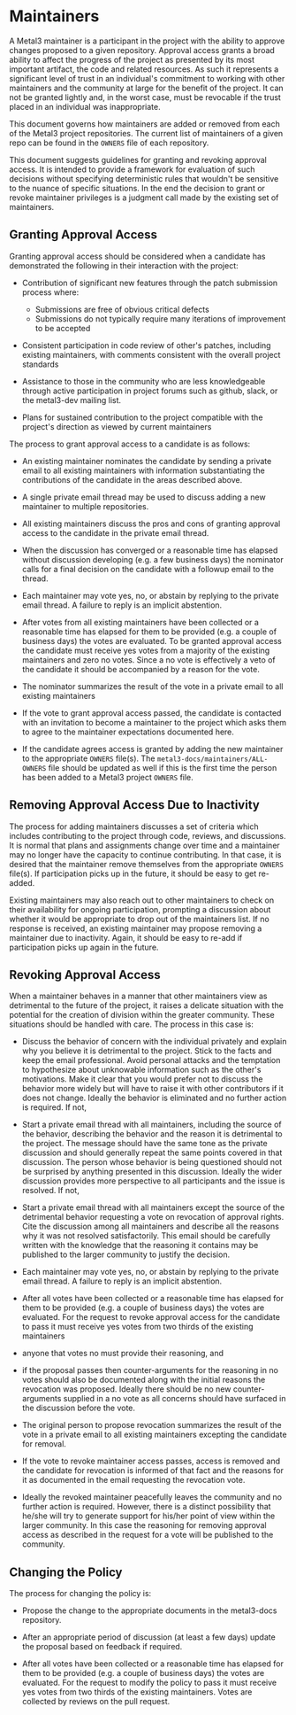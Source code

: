 <!--
This document was originally based on the process used by Open vSwitch (OVS).
You can find information about the OVS committers and the related processes
used by OVS here: http://docs.openvswitch.org/en/latest/internals/maintainers/
-->

# Maintainers

A Metal3 maintainer is a participant in the project with the ability to approve
changes proposed to a given repository. Approval access grants a broad ability
to affect the progress of the project as presented by its most important
artifact, the code and related resources. As such it represents a significant
level of trust in an individual's commitment to working with other maintainers
and the community at large for the benefit of the project. It can not be
granted lightly and, in the worst case, must be revocable if the trust placed
in an individual was inappropriate.

This document governs how maintainers are added or removed from each
of the Metal3 project repositories.  The current list of maintainers of a given
repo can be found in the `OWNERS` file of each repository.

This document suggests guidelines for granting and revoking approval access. It
is intended to provide a framework for evaluation of such decisions without
specifying deterministic rules that wouldn't be sensitive to the nuance of
specific situations. In the end the decision to grant or revoke maintainer
privileges is a judgment call made by the existing set of maintainers.

## Granting Approval Access

Granting approval access should be considered when a candidate has demonstrated
the following in their interaction with the project:

- Contribution of significant new features through the patch submission
  process where:

  - Submissions are free of obvious critical defects
  - Submissions do not typically require many iterations of improvement
    to be accepted

- Consistent participation in code review of other's patches, including
  existing maintainers, with comments consistent with the overall project
  standards

- Assistance to those in the community who are less knowledgeable through
  active participation in project forums such as github, slack, or the
  metal3-dev mailing list.

- Plans for sustained contribution to the project compatible with the project's
  direction as viewed by current maintainers

The process to grant approval access to a candidate is as follows:

- An existing maintainer nominates the candidate by sending a private email to
  all existing maintainers with information substantiating the contributions of
  the candidate in the areas described above.

- A single private email thread may be used to discuss adding a new maintainer
  to multiple repositories.

- All existing maintainers discuss the pros and cons of granting approval
  access to the candidate in the private email thread.

- When the discussion has converged or a reasonable time has elapsed without
  discussion developing (e.g. a few business days) the nominator calls for a
  final decision on the candidate with a followup email to the thread.

- Each maintainer may vote yes, no, or abstain by replying to the private email
  thread. A failure to reply is an implicit abstention.

- After votes from all existing maintainers have been collected or a reasonable
  time has elapsed for them to be provided (e.g. a couple of business days) the
  votes are evaluated. To be granted approval access the candidate must receive
  yes votes from a majority of the existing maintainers and zero no votes. Since
  a no vote is effectively a veto of the candidate it should be accompanied by
  a reason for the vote.

- The nominator summarizes the result of the vote in a private email to all
  existing maintainers

- If the vote to grant approval access passed, the candidate is contacted with an
  invitation to become a maintainer to the project which asks them to agree to
  the maintainer expectations documented here.

- If the candidate agrees access is granted by adding the new maintainer to the
  appropriate `OWNERS` file(s).  The `metal3-docs/maintainers/ALL-OWNERS` file
  should be updated as well if this is the first time the person has been added
  to a Metal3 project `OWNERS` file.

## Removing Approval Access Due to Inactivity

The process for adding maintainers discusses a set of criteria which includes
contributing to the project through code, reviews, and discussions.  It is
normal that plans and assignments change over time and a maintainer may no
longer have the capacity to continue contributing.  In that case, it is desired
that the maintainer remove themselves from the appropriate `OWNERS` file(s).
If participation picks up in the future, it should be easy to get re-added.

Existing maintainers may also reach out to other maintainers to check on their
availability for ongoing participation, prompting a discussion about whether it
would be appropriate to drop out of the maintainers list.  If no response is
received, an existing maintainer may propose removing a maintainer due to
inactivity.  Again, it should be easy to re-add if participation picks up again
in the future.

## Revoking Approval Access

When a maintainer behaves in a manner that other maintainers view as detrimental
to the future of the project, it raises a delicate situation with the potential
for the creation of division within the greater community.  These situations
should be handled with care.  The process in this case is:

- Discuss the behavior of concern with the individual privately and explain why
  you believe it is detrimental to the project. Stick to the facts and keep the
  email professional. Avoid personal attacks and the temptation to hypothesize
  about unknowable information such as the other's motivations. Make it clear
  that you would prefer not to discuss the behavior more widely but will have
  to raise it with other contributors if it does not change. Ideally the
  behavior is eliminated and no further action is required. If not,

- Start a private email thread with all maintainers, including the source of
  the behavior, describing the behavior and the reason it is detrimental to the
  project. The message should have the same tone as the private discussion and
  should generally repeat the same points covered in that discussion. The
  person whose behavior is being questioned should not be surprised by anything
  presented in this discussion. Ideally the wider discussion provides more
  perspective to all participants and the issue is resolved. If not,

- Start a private email thread with all maintainers except the source of the
  detrimental behavior requesting a vote on revocation of approval rights. Cite
  the discussion among all maintainers and describe all the reasons why it was
  not resolved satisfactorily. This email should be carefully written with the
  knowledge that the reasoning it contains may be published to the larger
  community to justify the decision.

- Each maintainer may vote yes, no, or abstain by replying to the private email
  thread. A failure to reply is an implicit abstention.

- After all votes have been collected or a reasonable time has elapsed
  for them to be provided (e.g. a couple of business days) the votes
  are evaluated. For the request to revoke approval access for the
  candidate to pass it must receive yes votes from two thirds of the
  existing maintainers

- anyone that votes no must provide their reasoning, and

- if the proposal passes then counter-arguments for the reasoning in no
  votes should also be documented along with the initial reasons the
  revocation was proposed. Ideally there should be no new
  counter-arguments supplied in a no vote as all concerns should have
  surfaced in the discussion before the vote.

- The original person to propose revocation summarizes the result of the vote
  in a private email to all existing maintainers excepting the candidate for
  removal.

- If the vote to revoke maintainer access passes, access is removed and the
  candidate for revocation is informed of that fact and the reasons for
  it as documented in the email requesting the revocation vote.

- Ideally the revoked maintainer peacefully leaves the community and no
  further action is required. However, there is a distinct possibility
  that he/she will try to generate support for his/her point of view
  within the larger community. In this case the reasoning for removing
  approval access as described in the request for a vote will be
  published to the community.

## Changing the Policy

The process for changing the policy is:

- Propose the change to the appropriate documents in the metal3-docs
  repository.

- After an appropriate period of discussion (at least a few days) update the
  proposal based on feedback if required.

- After all votes have been collected or a reasonable time has elapsed for them
  to be provided (e.g. a couple of business days) the votes are evaluated. For
  the request to modify the policy to pass it must receive yes votes from two
  thirds of the existing maintainers.  Votes are collected by reviews on the
  pull request.
